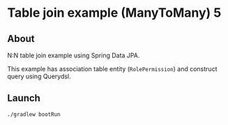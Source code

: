 # Table join example (ManyToMany) 5

## About

N:N table join example using Spring Data JPA.

This example has association table entity (`RolePermission`) and
construct query using Querydsl.

## Launch

```
./gradlew bootRun
```
